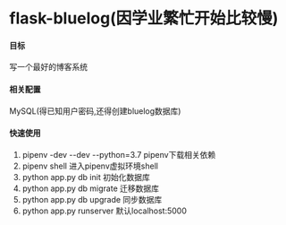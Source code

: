 # flask-bluelog(因学业繁忙开始比较慢)
#### 目标
写一个最好的博客系统

#### 相关配置
MySQL(得已知用户密码,还得创建bluelog数据库)

#### 快速使用
1. pipenv -dev --dev --python=3.7   pipenv下载相关依赖
2. pipenv shell        进入pipenv虚拟环境shell
3. python app.py db init     初始化数据库
4. python app.py db migrate  迁移数据库
5. python app.py db upgrade  同步数据库
6. python app.py runserver 默认localhost:5000


